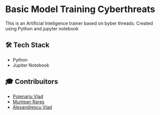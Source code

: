 # Basic Model Training Cyberthreats

This is an Artificial Inteligence trainer based on byber threads. Created using Python and jupyter notebook


## 🛠️ Tech Stack
- Python 
- Jupiter Notebook


## 🎓 Contribuitors
- [Poienariu Vlad](https://www.linkedin.com/in/poienariu-vlad/)
- [Muntean Rares](https://www.linkedin.com/in/muntean-rares-166897342/)
- [Alexandrescu Vlad](https://www.linkedin.com/in/vlad-stefan-alexandrescu/)
